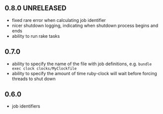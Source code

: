 ## 0.8.0 UNRELEASED

* fixed rare error when calculating job identifier
* nicer shutdown logging, indicating when shutdown process begins and ends
* ability to run rake tasks

## 0.7.0

* ability to specify the name of the file with job definitions, e.g. `bundle exec clock clocks/MyClockfile`
* ability to specify the amount of time ruby-clock will wait before forcing threads to shut down

## 0.6.0

* job identifiers

